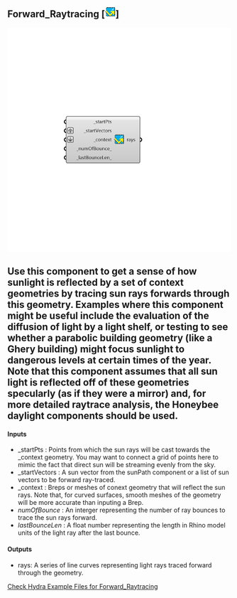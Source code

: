 ## Forward_Raytracing [![IMAGE](images/icons/Forward_Raytracing.png)]

![IMAGE](images/components/Forward_Raytracing.png)

Use this component to get a sense of how sunlight is reflected by a set of context geometries by tracing sun rays forwards through this geometry.
 Examples where this component might be useful include the evaluation of the diffusion of light by a light shelf, or testing to see whether a parabolic building geometry (like a Ghery building) might focus sunlight to dangerous levels at certain times of the year.
 Note that this component assumes that all sun light is reflected off of these geometries specularly (as if they were a mirror) and, for more detailed raytrace analysis, the Honeybee daylight components should be used.
 -
 

#### Inputs
* _startPts <Required>: Points from which the sun rays will be cast towards the _context geometry.  You may want to connect a grid of points here to mimic the fact that direct sun will be streaming evenly from the sky.
* _startVectors <Required>: A sun vector from the sunPath component or a list of sun vectors to be forward ray-traced.
* _context <Required>: Breps or meshes of conext geometry that will reflect the sun rays.  Note that, for curved surfaces, smooth meshes of the geometry will be more accurate than inputing a Brep.
* _numOfBounce_ <Default>: An interger representing the number of ray bounces to trace the sun rays forward.
* _lastBounceLen_ <Default>: A float number representing the length in Rhino model units of the light ray after the last bounce.

#### Outputs
* rays: A series of line curves representing light rays traced forward through the geometry.


[Check Hydra Example Files for Forward_Raytracing](https://hydrashare.github.io/hydra/index.html?keywords=Forward_Raytracing)